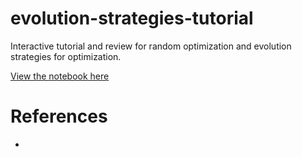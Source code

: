 # evolution-strategies-tutorial
Interactive tutorial and review for random optimization and evolution strategies for optimization.

[View the notebook here](https://github.com/Dandandan/evolution-strategies-tutorial/blob/master/1.Intro.ipynb)


# References

* 